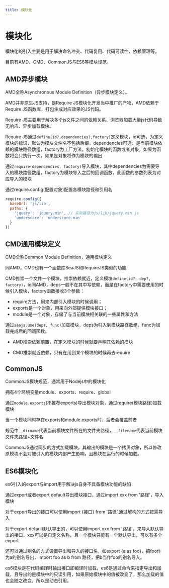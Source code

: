 ```yaml
---
title: 模块化
---
```


# 模块化

模块化的引入主要是用于解决命名冲突、代码复用、代码可读性、依赖管理等。

目前有AMD、CMD、CommonJS与ES6等模块规范。

## AMD异步模块

AMD全称Asynchronous Module Definition（异步模块定义）。

AMD并非原生JS支持，是Require JS模块化开发当中推广的产物，AMD依赖于Require JS函数库，打包生成对应效果的JS代码。

Require JS主要用于解决多个js文件之间的依赖关系、浏览器加载大量js代码导致无响应、异步加载模块。

Require JS通过`define(id?,dependencies?,factory)`定义模块，id可选，为定义模块的标识，默认为模块文件名不包括后缀，dependencies可选，是当前模块依赖的模块路径数组，factory为工厂方法，初始化模块的函数或者对象，如果为函数将会只执行一次，如果是对象将作为模块的输出

通过`require(dependencies, factory)`导入模块，其中dependencies为需要导入的模块路径数组，factory为模块导入之后的回调函数，此函数的参数列表为对应导入的模块

通过require.config(配置对象)配置各模块路径和引用名

```js
require.config({
  baseUrl: 'js/lib',
  paths: {
    'jquery': 'jquery.min', // 实际路径为js/lib/jquery.min.js
    'underscore': 'underscore.min'
  }
})
```

## CMD通用模块定义

CMD全称Common Module Definition，通用模块定义

同AMD，CMD也有一个函数库SeaJS和RequireJS类似的功能

CMD推崇一个文件一个模块，推崇依赖就近，定义模块`define(id?, dep?, factory)`，id同AMD，deps一般不在其中写依赖，而是在factory中需要使用的时候引入模块，factory函数接收3个参数：

* require方法，用来内部引入模块的时候调用；
* exports是一个对象，用来向外部提供模块接口；
* module是一个对象，存储了与当前模块相关联的一些属性和方法

通过`seajs.use(deps, func)`加载模块，deps为引入到模块路径数组，func为加载完成后的回调函数。

* AMD推崇依赖前置，在定义模块的时候就要声明其依赖的模块

* CMD推崇就近依赖，只有在用到某个模块的时候再去require

## CommonJS

CommonJS模块规范，通常用于Nodejs中的模块化

拥有4个环境变量module、exports、require、global

通过`module.exports`(不推荐exports)导出模块对象，通过require(模块路径)加载模块

当一个模块同时存在exports和module.exports时，后者会覆盖前者

规范中`__dirname`代表当前模块文件所在的文件夹路径，`__filename`代表当前模块文件夹路径+文件名

CommonJS通过同步的方式加载模块，其输出的模块是一个拷贝对象，所以修改原模块不会对被引入的模块内部产生影响，且模块在运行的时候加载。

## ES6模块化

es6引入的export与import用于解决js自身不具备模块功能的缺陷

通过export或者export default导出模块接口，通过import xxx from '路径'，导入模块

对于export导出的接口可以使用import {接口} from '路径',通过解构的方式按需导入

对于export default默认导出的，可以使用import xxx from '路径'，来导入默认导出的接口，xxx可以是自定义名称，且一个模块只能有一个默认导出，可以有多个export

还可以通过别名的方式设置导出和导入的接口名，如export {a as foo}，把foo作为a的别名导出，import foo as b from 路径，把b当作foo的别名导入。

es6模块是在代码编译时输出接口即编译时加载，es6是通过命令来指定导出和加载，且导出的是模块中的只读引用，如果原始模块中的值被改变了，那么加载的值也会随之改变，所以是动态引用。

